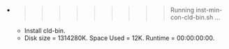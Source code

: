 * >>>>>>>>> Running inst-min-con-cld-bin.sh ...
  * Install cld-bin.
  * Disk size = 1314280K. Space Used = 12K. Runtime = 00:00:00:00.
